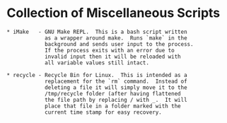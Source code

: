 Collection of Miscellaneous Scripts
================================================================================

    * iMake   - GNU Make REPL.  This is a bash script written
                as a wrapper around make.  Runs `make` in the
                background and sends user input to the process.
                If the process exits with an error due to
                invalid input then it will be reloaded with
                all variable values still intact.

    * recycle - Recycle Bin for Linux.  This is intended as a
                replacement for the `rm` command.  Instead of
                deleting a file it will simply move it to the
                /tmp/recycle folder (after having flattened
                the file path by replacing / with _.  It will
                place that file in a folder marked with the
                current time stamp for easy recovery.
